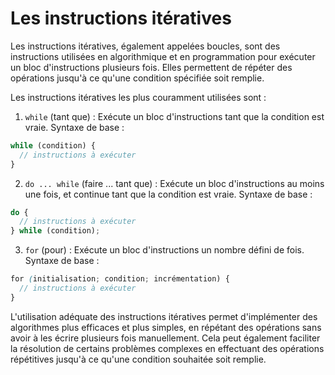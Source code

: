 # Les instructions itératives

Les instructions itératives, également appelées boucles, sont des instructions utilisées en algorithmique et en programmation pour exécuter un bloc d'instructions plusieurs fois. Elles permettent de répéter des opérations jusqu'à ce qu'une condition spécifiée soit remplie.

Les instructions itératives les plus couramment utilisées sont :

1. `while` (tant que) : Exécute un bloc d'instructions tant que la condition est vraie. Syntaxe de base :

```javascript
while (condition) {
  // instructions à exécuter
}
```

2. `do ... while` (faire ... tant que) : Exécute un bloc d'instructions au moins une fois, et continue tant que la condition est vraie. Syntaxe de base :

```javascript
do {
  // instructions à exécuter
} while (condition);
```

3. `for` (pour) : Exécute un bloc d'instructions un nombre défini de fois. Syntaxe de base :

```scss
for (initialisation; condition; incrémentation) {
  // instructions à exécuter
}
```

L'utilisation adéquate des instructions itératives permet d'implémenter des algorithmes plus efficaces et plus simples, en répétant des opérations sans avoir à les écrire plusieurs fois manuellement. Cela peut également faciliter la résolution de certains problèmes complexes en effectuant des opérations répétitives jusqu'à ce qu'une condition souhaitée soit remplie.
